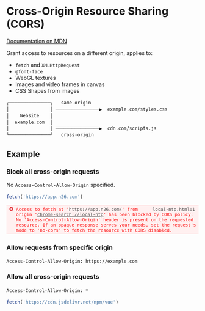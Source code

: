 # Cross-Origin Resource Sharing (CORS)

[Documentation on MDN](https://developer.mozilla.org/en-US/docs/Web/HTTP/CORS)

Grant access to resources on a different origin, applies to:

* `fetch` and `XMLHttpRequest`
* `@font-face`
* WebGL textures
* Images and video frames in canvas
* CSS Shapes from images

```txt
┌───────────────┐   same-origin
│               │ ────────────────▶  example.com/styles.css
│    Website    │
│  example.com  │
│               │ ────────────────▶  cdn.com/scripts.js
└───────────────┘   cross-origin
```

## Example

### Block all cross-origin requests

No `Access-Control-Allow-Origin` specified.

```js
fetch('https://app.n26.com')
```

![CORS blocked a cross-origin request.](img/cors-blocked.png)

### Allow requests from specific origin

`Access-Control-Allow-Origin: https://example.com`

### Allow all cross-origin requests

`Access-Control-Allow-Origin: *`

```js
fetch('https://cdn.jsdelivr.net/npm/vue')
```
